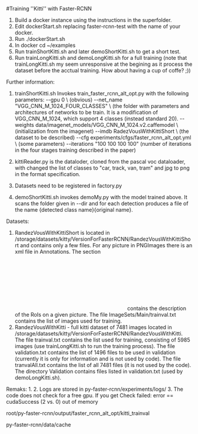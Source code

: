 #Training ''Kitti'' with  Faster-RCNN

1. Build a docker instance using the instructions in the superfolder.
2. Edit dockerStart.sh replacing faster-rcnn-test with the name of your docker.
3. Run ./dockerStart.sh
4. In docker cd ~/examples
5. Run trainShortKitti.sh and later demoShortKitti.sh to get a short test.
6. Run trainLongKitti.sh and demoLongKitti.sh for a full training (note that trainLongKitti.sh my seem unresponsive at the begining as it process the dataset before the acctual training. How about having a cup of coffe? ;))

Further information:

1. trainShortKitti.sh Invokes train_faster_rcnn_alt_opt.py with the following parameters:
  --gpu 0 \ (obvious)
  --net_name "VGG_CNN_M_1024_FOUR_CLASSES" \ (the folder with parameters and architectures of networks to be train.
                            It is a modification of VGG_CNN_M_1024, which support 4 classes (instead standard 20).
  --weights data/imagenet_models/VGG_CNN_M_1024.v2.caffemodel \ (initialization from the imagenet)
  --imdb RadezVousWithKittiShort \ (the dataset to be described)
  --cfg experiments/cfgs/faster_rcnn_alt_opt.yml \ (some parameters)
  --iterations "100 100 100 100" (number of iterations in the four stages training described in the paper)

2. kittiReader.py is the dataloder, cloned from the pascal voc dataloader, with changed the list of classes to "car, track, van, tram" and jpg to png in the format specification. 

3. Datasets need to be registered in factory.py 

4. demoShortKitti.sh invokes demoMy.py with the model trained above. It scans the folder given in --dir and for each detection produces a file of the name {detected class name}{original name}.

Datasets:
1. RandezVousWithKittiShort is located in /storage/datasets/kitty/VersionForFasterRCNN/RandezVousWithKittiShort and contains only a few files. For any picture in PNGImages there is an xml file in Annotations. The section <object></object> contains the description of the RoIs on a given picture. The file ImageSets/Main/trainval.txt contains the list of images used for training.
2. RandezVousWithKitti - full kitti dataset of 7481 images located in /storage/datasets/kitty/VersionForFasterRCNN/RandezVousWithKitti. The file trainval.txt contains the list used for training, consisting of 5985 images (use trainLongKitti.sh to run the training process). The file validation.txt contains the list of 1496 files to be used in validation (currently it is only for information and is not used by code). The file tranvalAll.txt contains the list of all 7481 files (it is not used by the code). The directory Validation contains files listed in validation.txt (used by demoLongKitti.sh). 

Remaks:
1.
2. Logs are stored in py-faster-rcnn/experiments/logs/
3. The code does not check for a free gpu. If you get Check failed: error == cudaSuccess (2 vs. 0)  out of memory

root/py-faster-rcnn/output/faster_rcnn_alt_opt/kitti_trainval

py-faster-rcnn/data/cache

